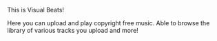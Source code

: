 This is Visual Beats!

Here you can upload and play copyright free music. Able to browse the library of various tracks you upload and more!
